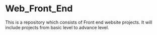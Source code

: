 # Web_Front_End
This is a repository which consists of Front end website projects.
It will include projects from basic level to advance level.

